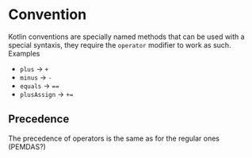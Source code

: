 # Convention
Kotlin conventions are specially named methods that can be used with a special syntaxis, they require the `operator` modifier to work as such. Examples

* `plus` -> `+`
* `minus` -> `-`
* `equals` -> `==`
* `plusAssign` -> `+=`

## Precedence
The precedence of operators is the same as for the regular ones (PEMDAS?)
